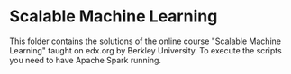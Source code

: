 # Scalable Machine Learning
This folder contains the solutions of the online course "Scalable Machine Learning" taught on edx.org by Berkley University. To execute the scripts
you need to have Apache Spark running.
